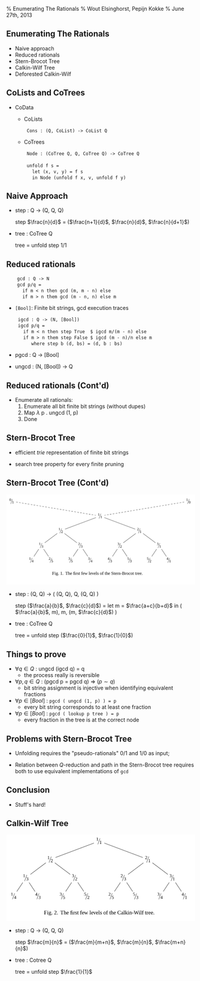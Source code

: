 % Enumerating The Rationals
% Wout Elsinghorst, Pepijn Kokke
% June 27th, 2013

## Enumerating The Rationals

- Naive approach
- Reduced rationals
- Stern-Brocot Tree
- Calkin-Wilf Tree
- Deforested Calkin-Wilf
 
## 


  
  
## CoLists and CoTrees

 - CoData
     * CoLists
     
            Cons : (Q, CoList) -> CoList Q
     
     * CoTrees 
 
            Node : (CoTree Q, Q, CoTree Q) -> CoTree Q  
 
            unfold f s = 
              let (x, v, y) = f s
              in Node (unfold f x, v, unfold f y)


 
## Naive Approach
 -  step : Q -> (Q, Q, Q)

    step $\frac{n}{d}$ = ($\frac{n+1}{d}$, $\frac{n}{d}$, $\frac{n}{d+1}$)
    
 -  tree : CoTree Q
    
    tree = unfold step 1/1
  
## Reduced rationals
        gcd : Q -> N
        gcd p/q = 
          if m < n then gcd (m, m - n) else
          if m > n them gcd (m - n, n) else m
 
 - `[Bool]`: Finite bit strings, gcd execution traces
 
        igcd : Q -> (N, [Bool])
        igcd p/q =
          if m < n then step True  $ igcd m/(m - n) else
          if m > n them step False $ igcd (m - n)/n else m
             where step b (d, bs) = (d, b : bs)
    
 - pgcd : Q -> [Bool]
        
 - ungcd : (N, [Bool]) -> Q
        
## Reduced rationals (Cont'd)

 - Enumerate all rationals:
     1. Enumerate all bit finite bit strings (without dupes)
     2. Map $\lambda$ p $.$ ungcd (1, p) 
     3. Done
        
## Stern-Brocot Tree
 
 - efficient $trie$ representation of finite bit strings

 - search tree property for every finite pruning

        
## Stern-Brocot Tree (Cont'd)
![](stern_brocot.png)

 -  step : (Q, Q) -> ( (Q, Q), Q, (Q, Q) )
 
    step ($\frac{a}{b}$, $\frac{c}{d}$) = 
        let m = $\frac{a+c}{b+d}$ 
        in ( $\frac{a}{b}$, m), m, (m, $\frac{c}{d}$) )
    
 -  tree : CoTree Q
    
    tree = unfold step ($\frac{0}{1}$, $\frac{1}{0}$)


## Things to prove

 - $\forall q \in Q$ : ungcd (igcd q) $=$ q
    * the process really is reversible
 - $\forall p, q \in Q$ : (pgcd p = pgcd q) $\Rightarrow$ $(p \sim q)$
    * bit string assignment is injective when identifying equivalent fractions
 - $\forall p \in [Bool]$ : `pgcd ( ungcd (1, p) ) = p`
    * every bit string corresponds to at least one fraction
 - $\forall p \in [Bool]$ : `pgcd ( lookup p tree ) = p`
    * every fraction in the tree is at the correct node
    
## Problems with Stern-Brocot Tree

 - Unfolding requires the "pseudo-rationals" $0/1$ and $1/0$ as input;

<!--
  Proving relation between $Q$ reduction and position in the tree
  requires both algorithms to be based on the same implementation
  of `gcd`--but standard implementation does not provide a trace.
  -->

 - Relation between $Q$-reduction and path in the Stern-Brocot tree
   requires both to use equivalent implementations of `gcd`
  
## Conclusion
 - Stuff's hard!
  
    
## Calkin-Wilf Tree
![](calkin_wilf.png)

 -  step : Q -> (Q, Q, Q)
   
    step $\frac{m}{n}$ = ($\frac{m}{m+n}$, $\frac{m}{n}$, $\frac{m+n}{n}$)
    
 -  tree : Cotree Q
   
    tree = unfold step $\frac{1}{1}$
    



